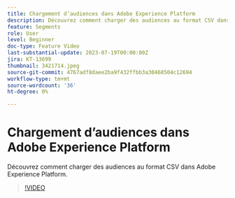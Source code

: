 ```yaml
---
title: Chargement d’audiences dans Adobe Experience Platform
description: Découvrez comment charger des audiences au format CSV dans Adobe Experience Platform.
feature: Segments
role: User
level: Beginner
doc-type: Feature Video
last-substantial-update: 2023-07-19T00:00:00Z
jira: KT-13699
thumbnail: 3421714.jpeg
source-git-commit: 4767adf8daee2ba9f432ffbb3a30468504c12694
workflow-type: tm+mt
source-wordcount: '36'
ht-degree: 0%

---
```



# Chargement d’audiences dans Adobe Experience Platform

Découvrez comment charger des audiences au format CSV dans Adobe Experience Platform.

>[!VIDEO](https://video.tv.adobe.com/v/3421714/?learn=on)
